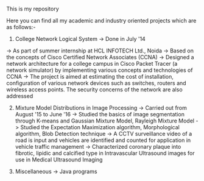 This is my repository

Here you can find all my academic and industry oriented projects which are as follows:-

1. College Network Logical System
-> Done in July '14

-> As part of summer internship at HCL INFOTECH Ltd., Noida 
-> Based on the concepts of Cisco Certified Network Associates (CCNA) 
-> Designed a network architecture for a college campus in Cisco Packet Tracer (a   network simulator) by implementing    various concepts and technologies of CCNA
-> The project is aimed at estimating the cost of installation, configuration of various network devices such as switches,    routers and wireless access points. The security concerns of the network are also addressed

2. Mixture Model Distributions in Image Processing
-> Carried out from August '15 to June '16
-> Studied the basics of image segmentation through K-means and Gaussian Mixture Model, Rayleigh Mixture Model
-> Studied the Expectation Maximization algorithm, Morphological algorithm, Blob Detection technique
-> A CCTV surveillance video of a road is input and vehicles are identified and counted for application in vehicle traffic    management
-> Characterized coronary plaque into fibrotic, lipidic and calcified type in Intravascular Ultrasound images for use in    Medical Ultrasound Imaging

3. Miscellaneous 
-> Java programs

